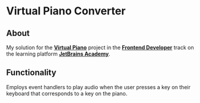 # Virtual Piano Converter
## About
My solution for the [**Virtual Piano**][project] project in the [**Frontend Developer**][track] track on the learning platform [**JetBrains Academy**][platform].

[platform]: https://hyperskill.org/
[project]: https://hyperskill.org/projects/101?track=5
[track]: https://hyperskill.org/tracks/5

## Functionality
Employs event handlers to play audio when the user presses a key on their keyboard that corresponds to a key on the piano.
